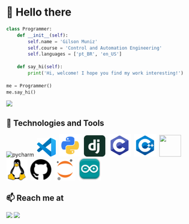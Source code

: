 # 👋 Hello there

``` python
class Programmer:
    def __init__(self):
        self.name = 'Gilson Muniz'
        self.course = 'Control and Automation Engineering'
        self.languages = ['pt_BR', 'en_US']

    def say_hi(self):
        print('Hi, welcome! I hope you find my work interesting!')

me = Programmer()
me.say_hi()
```

![](https://media.giphy.com/media/qgQUggAC3Pfv687qPC/giphy.gif)


## 🔧 Technologies and Tools

<div>
    <a><img alt="pycharm" src="https://resources.jetbrains.com/storage/products/company/brand/logos/PyCharm_icon.svg?_gl=1*scpg7d*_ga*ODk5NTU2OTEuMTYxODYxMTMwMw..*_ga_9J976DJZ68*MTY3MjkyODY1OC4xLjEuMTY3MjkyODY3OS4wLjAuMA..&_ga=2.19777336.1222848869.1672928659-89955691.1618611303" width="61" height="61"></a>&nbsp;
    <a target="_blank"><img id="vscode" src="https://github.com/GilsonMuniz/GilsonMuniz/blob/main/images/vscode.svg" target="_blank" width="50" height="50"></a>&nbsp;
    <a target="_blank"><img id="python" src="https://github.com/GilsonMuniz/GilsonMuniz/blob/main/images/python.png" target="_blank" width="60" height="60"></a>&nbsp;
    <a target="_blank"><img id="django" src="https://github.com/GilsonMuniz/GilsonMuniz/blob/main/images/djangoproject.svg" target="_blank" width="57" height="57"></a>&nbsp;
    <a target="_blank"><img id="c" src="https://github.com/GilsonMuniz/GilsonMuniz/blob/main/images/c.svg" target="_blank" width="60" height="60"></a>&nbsp;
    <a target="_blank"><img id="cpp" src="https://github.com/GilsonMuniz/GilsonMuniz/blob/main/images/cpp.svg" target="_blank" width="60" height="60"></a>&nbsp;
    <a target="_blank"><img id="git" src="https://git-scm.com/images/logos/downloads/Git-Icon-1788C.svg" target="_blank" width="58" height="58"></a>&nbsp;
    <a target="_blank"><img id="linux" src="https://github.com/GilsonMuniz/GilsonMuniz/blob/main/images/linux.svg" target="_blank" width="56" height="56"></a>&nbsp;
    <a target="_blank"><img id="github" src="https://github.com/GilsonMuniz/GilsonMuniz/blob/main/images/github.svg" target="_blank" width="56" height="56"></a>&nbsp;
    <a target="_blank"><img id="jupyter" src="https://github.com/GilsonMuniz/GilsonMuniz/blob/main/images/jupyter.svg" target="_blank" width="56" height="56"></a>&nbsp;
    <a target="_blank"><img id="arduino" src="https://github.com/GilsonMuniz/GilsonMuniz/blob/main/images/arduino-project.png" target="_blank" width="60" height="60"></a>&nbsp;
</div>


## 📫 Reach me at 

<div>
    <a href = "mailto:gilsonj725@gmail.com"><img src="https://img.shields.io/badge/Gmail-D14836?style=for-the-badge&logo=gmail&logoColor=white" target="_blank"></a>
    <a href="https://www.linkedin.com/in/GilsonMuniz" target="_blank"><img src="https://img.shields.io/badge/-LinkedIn-%230077B5?style=for-the-badge&logo=linkedin&logoColor=white" target="_blank"></a>   
</div>

